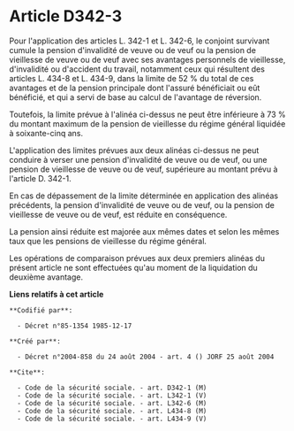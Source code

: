 # Article D342-3

Pour l'application des articles L. 342-1 et L. 342-6, le conjoint survivant cumule la pension d'invalidité de veuve ou de
veuf ou la pension de vieillesse de veuve ou de veuf avec ses avantages personnels de vieillesse, d'invalidité ou d'accident
du travail, notamment ceux qui résultent des articles L. 434-8 et L. 434-9, dans la limite de 52 % du total de ces avantages
et de la pension principale dont l'assuré bénéficiait ou eût bénéficié, et qui a servi de base au calcul de l'avantage de
réversion.

Toutefois, la limite prévue à l'alinéa ci-dessus ne peut être inférieure à 73 % du montant maximum de la pension de
vieillesse du régime général liquidée à soixante-cinq ans.

L'application des limites prévues aux deux alinéas ci-dessus ne peut conduire à verser une pension d'invalidité de veuve ou
de veuf, ou une pension de vieillesse de veuve ou de veuf, supérieure au montant prévu à l'article D. 342-1.

En cas de dépassement de la limite déterminée en application des alinéas précédents, la pension d'invalidité de veuve ou de
veuf, ou la pension de vieillesse de veuve ou de veuf, est réduite en conséquence.

La pension ainsi réduite est majorée aux mêmes dates et selon les mêmes taux que les pensions de vieillesse du régime
général.

Les opérations de comparaison prévues aux deux premiers alinéas du présent article ne sont effectuées qu'au moment de la
liquidation du deuxième avantage.

**Liens relatifs à cet article**

	**Codifié par**:

	  - Décret n°85-1354 1985-12-17

	**Créé par**:

	  - Décret n°2004-858 du 24 août 2004 - art. 4 () JORF 25 août 2004

	**Cite**:

	  - Code de la sécurité sociale. - art. D342-1 (M)
	  - Code de la sécurité sociale. - art. L342-1 (V)
	  - Code de la sécurité sociale. - art. L342-6 (M)
	  - Code de la sécurité sociale. - art. L434-8 (M)
	  - Code de la sécurité sociale. - art. L434-9 (V)
